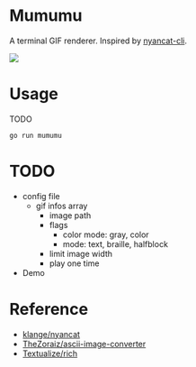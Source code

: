 # Mumumu
A terminal GIF renderer. Inspired by [nyancat-cli](https://github.com/klange/nyancat).

![](https://drive.google.com/file/d/11rU0c8WeDMS5IQCASwfTit6fUW2pq5UZ)


# Usage
TODO
```
go run mumumu
```

# TODO
- config file 
    - gif infos array
        - image path
        - flags
            - color mode: gray, color
            - mode: text, braille, halfblock
        - limit image width 
        - play one time
- Demo

# Reference
- [klange/nyancat](https://github.com/klange/nyancat)
- [TheZoraiz/ascii-image-converter](https://github.com/TheZoraiz/ascii-image-converter)
- [Textualize/rich](https://github.com/Textualize/rich)
